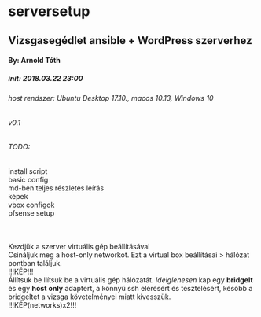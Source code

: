 # serversetup
## Vizsgasegédlet ansible + WordPress szerverhez
#### By: Arnold Tóth
##### init: 2018.03.22 23:00
###### host rendszer: Ubuntu Desktop 17.10., macos 10.13, Windows 10
###### v0.1
###### TODO:
install script<br />
basic config<br />
md-ben teljes részletes leírás<br />
képek<br />
vbox configok<br />
pfsense setup<br />
<br /><br /><br />
Kezdjük a szerver virtuális gép beállításával <br />
Csináljuk meg a host-only networkot. Ezt a virtual box beállításai > hálózat pontban találjuk.<br />
!!!KÉP!!!<br />
Állítsuk be llítsuk be a virtuális gép hálózatát. *Ideiglenesen* kap egy **bridgelt** és egy **host only** adaptert, a könnyű ssh elérésért és tesztelésért, később a bridgeltet a vizsga követelményei miatt kivesszük.<br />
!!!KÉP(networks)x2!!!
